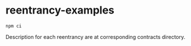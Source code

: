 # reentrancy-examples

```shell
npm ci
```

Description for each reentrancy are at corresponding contracts directory.